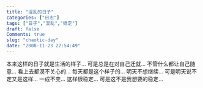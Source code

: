 ```yaml
---
title: "混乱的日子"
categories: ["日志"]
tags: ["日子","混乱","稳定"]
draft: false
Comments: true
slug: "chaotic-day"
date: "2008-11-23 22:54:49"
---
```


本来这样的日子就是生活的样子...
可是总是在对自己迁就...
不管什么都让自己随意...
看上去都漠不关心的...
每天都是这个样子的...
明天不想继续...
可是明天说不定又是这样...
一成不变...
这样很稳定...
可是这不是我想要的稳定...

